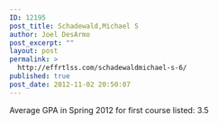 ```yaml
---
ID: 12195
post_title: Schadewald,Michael S
author: Joel DesArmo
post_excerpt: ""
layout: post
permalink: >
  http://effrtlss.com/schadewaldmichael-s-6/
published: true
post_date: 2012-11-02 20:50:07
---
```

<p>Average GPA in Spring 2012 for first course listed: 3.5</p>